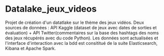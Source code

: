 # Datalake_jeux_videos

Projet de création d'un datatlake sur le thème des jeux vidéos. Deux sources de données : API Kaggle (dataset de jeux avec dates de sorties et évaluation) + API Twitter(commentaires sur la base des hashtags des noms des jeux récupérés avec du code Python). Les données sont actualisées et l'interface d'interaction avec la bdd est consititué de la suite Elasticsearch, Kibana et Apache Spark. 
